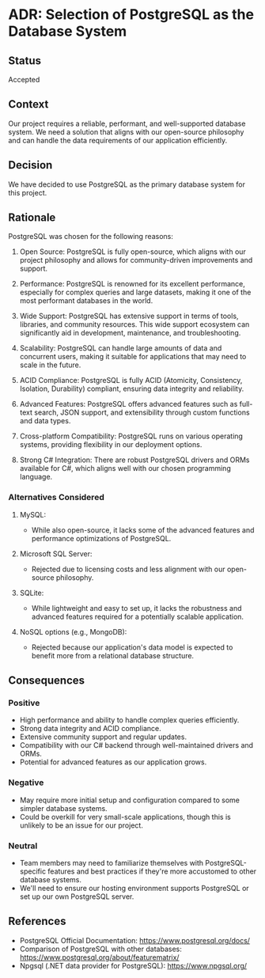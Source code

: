 # ADR: Selection of PostgreSQL as the Database System

## Status

Accepted

## Context

Our project requires a reliable, performant, and well-supported database system. We need a solution that aligns with our open-source philosophy and can handle the data requirements of our application efficiently.

## Decision

We have decided to use PostgreSQL as the primary database system for this project.

## Rationale

PostgreSQL was chosen for the following reasons:

1. Open Source: PostgreSQL is fully open-source, which aligns with our project philosophy and allows for community-driven improvements and support.

2. Performance: PostgreSQL is renowned for its excellent performance, especially for complex queries and large datasets, making it one of the most performant databases in the world.

3. Wide Support: PostgreSQL has extensive support in terms of tools, libraries, and community resources. This wide support ecosystem can significantly aid in development, maintenance, and troubleshooting.

4. Scalability: PostgreSQL can handle large amounts of data and concurrent users, making it suitable for applications that may need to scale in the future.

5. ACID Compliance: PostgreSQL is fully ACID (Atomicity, Consistency, Isolation, Durability) compliant, ensuring data integrity and reliability.

6. Advanced Features: PostgreSQL offers advanced features such as full-text search, JSON support, and extensibility through custom functions and data types.

7. Cross-platform Compatibility: PostgreSQL runs on various operating systems, providing flexibility in our deployment options.

8. Strong C# Integration: There are robust PostgreSQL drivers and ORMs available for C#, which aligns well with our chosen programming language.

### Alternatives Considered

1. MySQL:
   - While also open-source, it lacks some of the advanced features and performance optimizations of PostgreSQL.

2. Microsoft SQL Server:
   - Rejected due to licensing costs and less alignment with our open-source philosophy.

3. SQLite:
   - While lightweight and easy to set up, it lacks the robustness and advanced features required for a potentially scalable application.

4. NoSQL options (e.g., MongoDB):
   - Rejected because our application's data model is expected to benefit more from a relational database structure.

## Consequences

### Positive

- High performance and ability to handle complex queries efficiently.
- Strong data integrity and ACID compliance.
- Extensive community support and regular updates.
- Compatibility with our C# backend through well-maintained drivers and ORMs.
- Potential for advanced features as our application grows.

### Negative

- May require more initial setup and configuration compared to some simpler database systems.
- Could be overkill for very small-scale applications, though this is unlikely to be an issue for our project.

### Neutral

- Team members may need to familiarize themselves with PostgreSQL-specific features and best practices if they're more accustomed to other database systems.
- We'll need to ensure our hosting environment supports PostgreSQL or set up our own PostgreSQL server.

## References

- PostgreSQL Official Documentation: https://www.postgresql.org/docs/
- Comparison of PostgreSQL with other databases: https://www.postgresql.org/about/featurematrix/
- Npgsql (.NET data provider for PostgreSQL): https://www.npgsql.org/